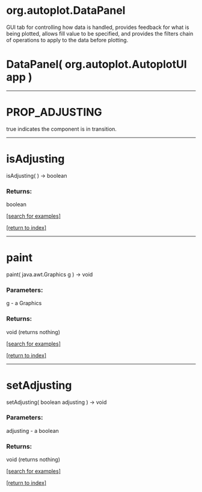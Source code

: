 # org.autoplot.DataPanel

GUI tab for controlling how data is handled, provides feedback for what is
 being plotted, allows fill value to be specified, and provides the filters
 chain of operations to apply to the data before plotting.

# DataPanel( org.autoplot.AutoplotUI app )


***
<a name="PROP_ADJUSTING"></a>
# PROP_ADJUSTING

true indicates the component is in transition.

***
<a name="isAdjusting"></a>
# isAdjusting
isAdjusting(  ) &rarr; boolean



### Returns:
boolean


<a href="https://github.com/autoplot/dev/search?q=isAdjusting&unscoped_q=isAdjusting">[search for examples]</a>

<a href="https://github.com/autoplot/documentation/blob/master/javadoc/index-all.md">[return to index]</a>

***
<a name="paint"></a>
# paint
paint( java.awt.Graphics g ) &rarr; void



### Parameters:
g - a Graphics

### Returns:
void (returns nothing)


<a href="https://github.com/autoplot/dev/search?q=paint&unscoped_q=paint">[search for examples]</a>

<a href="https://github.com/autoplot/documentation/blob/master/javadoc/index-all.md">[return to index]</a>

***
<a name="setAdjusting"></a>
# setAdjusting
setAdjusting( boolean adjusting ) &rarr; void



### Parameters:
adjusting - a boolean

### Returns:
void (returns nothing)


<a href="https://github.com/autoplot/dev/search?q=setAdjusting&unscoped_q=setAdjusting">[search for examples]</a>

<a href="https://github.com/autoplot/documentation/blob/master/javadoc/index-all.md">[return to index]</a>

